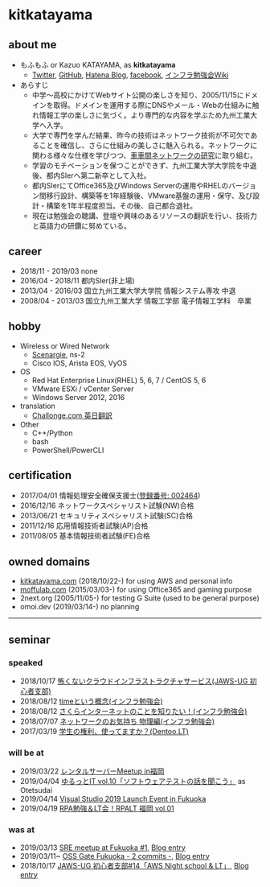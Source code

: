 # kitkatayama

## about me

* もふもふ or Kazuo KATAYAMA, as <b>kitkatayama</b>
  * [Twitter](https://twitter.com/kitkatayama), [GitHub](https://github.com/kitkatayama), [Hatena Blog](https://moffumoffu.hatenablog.com/), [facebook](https://www.facebook.com/kitkazuokatayama), [インフラ勉強会Wiki](https://wiki.infra-workshop.tech/user/kitkatayama)
* あらすじ
  * 中学～高校にかけてWebサイト公開の楽しさを知り、2005/11/15にドメインを取得。ドメインを運用する際にDNSやメール・Webの仕組みに触れ情報工学の楽しさに気づく。より専門的な内容を学ぶため九州工業大学へ入学。
  * 大学で専門を学んだ結果、昨今の技術はネットワーク技術が不可欠であることを確信し、さらに仕組みの美しさに魅入られる。ネットワークに関わる様々な仕様を学びつつ、[車車間ネットワークの研究](https://www.toyota-itc.com/publications/index.php?year=1&user=1167)に取り組む。
  * 学習のモチベーションを保つことができず、九州工業大学大学院を中退後、都内SIerへ第二新卒として入社。
  * 都内SIerにてOffice365及びWindows Serverの運用やRHELのバージョン間移行設計、構築等を1年経験後、VMware基盤の運用・保守、及び設計・構築を1年半程度担当。その後、自己都合退社。
  * 現在は勉強会の聴講、登壇や興味のあるリソースの翻訳を行い、技術力と英語力の研鑽に努めている。

## career

* 2018/11 - 2019/03 none
* 2016/04 - 2018/11 都内SIer(非上場)
* 2013/04 - 2016/03 国立九州工業大学大学院 情報システム専攻 中退
* 2008/04 - 2013/03 国立九州工業大学 情報工学部 電子情報工学科　卒業

## hobby

* Wireless or Wired Network
  * [Scenargie](https://www.spacetime-eng.com/en/), ns-2
  * Cisco IOS, Arista EOS, VyOS
* OS
  * Red Hat Enterprise Linux(RHEL) 5, 6, 7 / CentOS 5, 6
  * VMware ESXi / vCenter Server
  * Windows Server 2012, 2016
* translation
  * [Challonge.com 英日翻訳](https://moffumoffu.hatenablog.com/entry/2019/03/02/184623)
* Other
  * C++/Python
  * bash
  * PowerShell/PowerCLI

## certification

* 2017/04/01 情報処理安全確保支援士([登録番号: 002464](https://riss.ipa.go.jp/r?r=002464))
* 2016/12/16 ネットワークスペシャリスト試験(NW)合格
* 2013/06/21 セキュリティスペシャリスト試験(SC)合格
* 2011/12/16 応用情報技術者試験(AP)合格
* 2011/08/05 基本情報技術者試験(FE)合格

## owned domains

* [kitkatayama.com](https://kitkatayama.com/) (2018/10/22-) for using AWS and personal info
* [moffulab.com](https://moffulab.com/) (2015/03/03-) for using Office365 and gaming purpose
* 2next.org (2005/11/05-) for testing G Suite (used to be general purpose)
* omoi.dev (2019/03/14-) no planning

---

## seminar

### speaked

* 2018/10/17 [怖くないクラウドインフラストラクチャサービス(JAWS-UG 初心者支部)](https://moffumoffu.hatenablog.com/entry/2018/10/18/202840)
* 2018/08/12 [timeという概念(インフラ勉強会)](https://moffumoffu.hatenablog.com/entry/2018/10/18/204454)
* 2018/08/12 [さくらインターネットのことを知りたい！(インフラ勉強会)](https://moffumoffu.hatenablog.com/entry/2018/10/18/204454)
* 2018/07/07 [ネットワークのお気持ち 物理編(インフラ勉強会)](https://moffumoffu.hatenablog.com/entry/2018/08/04/092854)
* 2017/03/19 [学生の権利、使ってますか？(Dentoo.LT)](https://www.slideshare.net/KazuoKatayama/ss-73352980)

### will be at

* 2019/03/22 [レンタルサーバーMeetup in福岡](https://pepabo.connpass.com/event/121825/)
* 2019/04/04 [ゆるっとIT vol.10「ソフトウェアテストの話を聞こう」](https://yurutto-it.connpass.com/event/123280/) as Otetsudai
* 2019/04/14 [Visual Studio 2019 Launch Event in Fukuoka](https://fukuten.connpass.com/event/121948/)
* 2019/04/19 [RPA勉強＆LT会！RPALT 福岡 vol.01](https://rpacommunity.connpass.com/event/123191/)

### was at

* 2019/03/13 [SRE meetup at Fukuoka #1](https://sre-fukuoka.connpass.com/event/119041/), [Blog entry](https://moffumoffu.hatenablog.com/entry/2019/03/14/031112)
* 2019/03/11~ [OSS Gate Fukuoka - 2 commits -](https://oss-gate-fukuoka.connpass.com/event/121702/), [Blog entry](https://moffumoffu.hatenablog.com/entry/2019/03/15/211221)
* 2018/10/17 [JAWS-UG 初心者支部#14「AWS Night school & LT」](https://jawsug-bgnr.connpass.com/event/101789/), [Blog entry](https://moffumoffu.hatenablog.com/entry/2018/10/18/202840)
